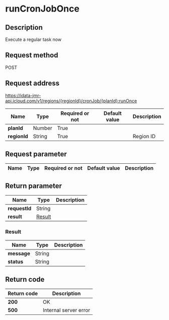 # runCronJobOnce


## Description
Execute a regular task now

## Request method
POST

## Request address
https://idata-jmr-api.jcloud.com/v1/regions/{regionId}/cronJob/{planId}:runOnce

|Name|Type|Required or not|Default value|Description|
|---|---|---|---|---|
|**planId**|Number|True|||
|**regionId**|String|True||Region ID|

## Request parameter
|Name|Type|Required or not|Default value|Description|
|---|---|---|---|---|


## Return parameter
|Name|Type|Description|
|---|---|---|
|**requestId**|String||
|**result**|[Result](##Result)||


### <a name="Result">Result</a>
|Name|Type|Description|
|---|---|---|
|**message**|String||
|**status**|String||

## Return code
|Return code|Description|
|---|---|
|**200**|OK|
|**500**|Internal server error|
